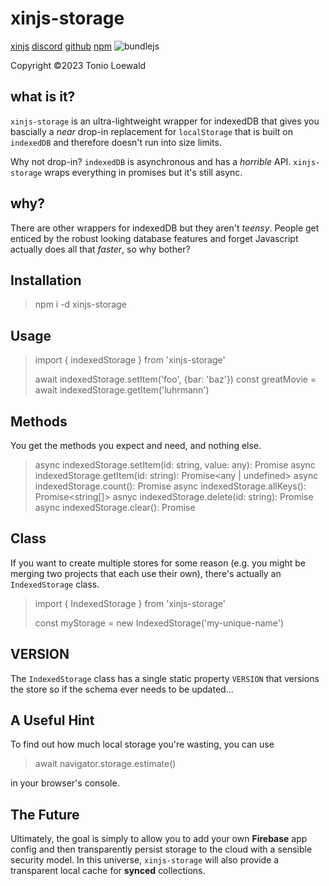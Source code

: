 # xinjs-storage

[xinjs](https://xinjs.net) [discord](https://discord.gg/ramJ9rgky5) [github](https://github.com/tonioloewald/xinjs-ui#readme) [npm](https://www.npmjs.com/package/xinjs-ui) <size-break min-width="500"><img alt="bundlejs" src="https://deno.bundlejs.com/?q=xinjs-storage&badge="></size-break>

Copyright ©2023 Tonio Loewald

## what is it?

`xinjs-storage` is an ultra-lightweight wrapper for indexedDB that gives you
bascially a _near_ drop-in replacement for `localStorage` that is built on `indexedDB`
and therefore doesn't run into size limits.

Why not drop-in? `indexedDB` is asynchronous and has a _horrible_ API. `xinjs-storage`
wraps everything in promises but it's still async.

## why?

There are other wrappers for indexedDB but they aren't _teensy_. People get
enticed by the robust looking database features and forget Javascript actually
does all that _faster_, so why bother?

## Installation

> npm i -d xinjs-storage

## Usage

> import { indexedStorage } from 'xinjs-storage'
>
> await indexedStorage.setItem('foo', {bar: 'baz'})
> const greatMovie = await indexedStorage.getItem('luhrmann')

## Methods

You get the methods you expect and need, and nothing else.

> async indexedStorage.setItem(id: string, value: any): Promise<void>
> async indexedStorage.getItem(id: string): Promise<any | undefined>
> async indexedStorage.count(): Promise<number>
> async indexedStorage.allKeys(): Promise<string[]>
> asnyc indexedStorage.delete(id: string): Promise<void>
> async indexedStorage.clear(): Promise<void>

## Class

If you want to create multiple stores for some reason (e.g. you might be merging
two projects that each use their own), there's actually an `IndexedStorage` class.

> import { IndexedStorage } from 'xinjs-storage'
>
> const myStorage = new IndexedStorage('my-unique-name')

## VERSION

The `IndexedStorage` class has a single static property `VERSION` that versions
the store so if the schema ever needs to be updated…

## A Useful Hint

To find out how much local storage you're wasting, you can use

> await navigator.storage.estimate()

in your browser's console.

## The Future

Ultimately, the goal is simply to allow you to add your own **Firebase** app
config and then transparently persist storage to the cloud with a sensible
security model. In this universe, `xinjs-storage` will also provide a transparent
local cache for **synced** collections.

